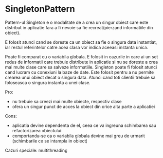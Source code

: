 # SingletonPattern

Pattern-ul Singleton e o modalitate de a crea un singur obiect care este distribut in aplicatie fara a fi nevoie sa fie recreat(pierzand informatiile din obiect).

E folosit atunci cand se doreste ca un obiect sa fie o singura data instantiat, iar restul referintelor catre acea clasa vor indica aceeasi instanta unica.

Poate fi comparat cu o variabila globala.
E folosit in cazurile in care ai un set redus de informatii care trebuie distribute in aplicatie si nu se doreste a crea mai multe clase care sa salveze informatiile.
Singleton poate fi folosit atunci cand lucram cu conexiuni la baze de date.
Este folosit pentru a nu permite crearea unui obiect decat o singura data. Atunci cand toti clientii trebuie sa foloseasca o singura instanta a unei clase.

Pro:
- nu trebuie sa creezi mai multe obiecte, respectiv clase
- ofera un singur punct de acces la obiect din orice alta parte a aplicatiei

Cons:
- aplicatia devine dependenta de el, ceea ce va ingreuna schimbarea sau refactorizarea obiectului
- comportandu-se ca o variabila globala devine mai greu de urmarit (schimbarile ce se intampla in obiect)

Cazuri speciale: multithreading
